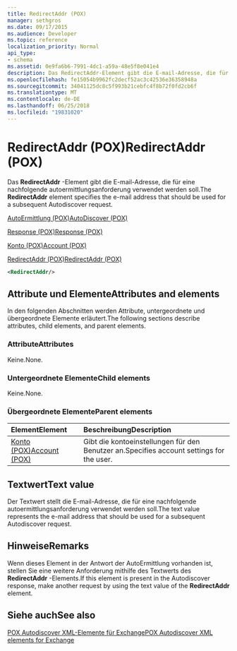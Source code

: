 ```yaml
---
title: RedirectAddr (POX)
manager: sethgros
ms.date: 09/17/2015
ms.audience: Developer
ms.topic: reference
localization_priority: Normal
api_type:
- schema
ms.assetid: 0e9fa6b6-7991-4dc1-a59a-48e5f8e041e4
description: Das RedirectAddr-Element gibt die E-mail-Adresse, die für eine nachfolgende autoermittlungsanforderung verwendet werden soll.
ms.openlocfilehash: fe15054b9962fc2decf52ac3c42536e36358948a
ms.sourcegitcommit: 34041125dc8c5f993b21cebfc4f8b72f0fd2cb6f
ms.translationtype: MT
ms.contentlocale: de-DE
ms.lasthandoff: 06/25/2018
ms.locfileid: "19831020"
---
```

# <a name="redirectaddr-pox"></a><span data-ttu-id="a9727-103">RedirectAddr (POX)</span><span class="sxs-lookup"><span data-stu-id="a9727-103">RedirectAddr (POX)</span></span>

<span data-ttu-id="a9727-104">Das **RedirectAddr** -Element gibt die E-mail-Adresse, die für eine nachfolgende autoermittlungsanforderung verwendet werden soll.</span><span class="sxs-lookup"><span data-stu-id="a9727-104">The **RedirectAddr** element specifies the e-mail address that should be used for a subsequent Autodiscover request.</span></span> 
  
[<span data-ttu-id="a9727-105">AutoErmittlung (POX)</span><span class="sxs-lookup"><span data-stu-id="a9727-105">AutoDiscover (POX)</span></span>](autodiscover-pox.md)
  
[<span data-ttu-id="a9727-106">Response (POX)</span><span class="sxs-lookup"><span data-stu-id="a9727-106">Response (POX)</span></span>](response-pox.md)
  
[<span data-ttu-id="a9727-107">Konto (POX)</span><span class="sxs-lookup"><span data-stu-id="a9727-107">Account (POX)</span></span>](account-pox.md)
  
[<span data-ttu-id="a9727-108">RedirectAddr (POX)</span><span class="sxs-lookup"><span data-stu-id="a9727-108">RedirectAddr (POX)</span></span>](redirectaddr-pox.md)
  
```xml
<RedirectAddr/>
```

## <a name="attributes-and-elements"></a><span data-ttu-id="a9727-109">Attribute und Elemente</span><span class="sxs-lookup"><span data-stu-id="a9727-109">Attributes and elements</span></span>

<span data-ttu-id="a9727-110">In den folgenden Abschnitten werden Attribute, untergeordnete und übergeordnete Elemente erläutert.</span><span class="sxs-lookup"><span data-stu-id="a9727-110">The following sections describe attributes, child elements, and parent elements.</span></span>
  
### <a name="attributes"></a><span data-ttu-id="a9727-111">Attribute</span><span class="sxs-lookup"><span data-stu-id="a9727-111">Attributes</span></span>

<span data-ttu-id="a9727-112">Keine.</span><span class="sxs-lookup"><span data-stu-id="a9727-112">None.</span></span>
  
### <a name="child-elements"></a><span data-ttu-id="a9727-113">Untergeordnete Elemente</span><span class="sxs-lookup"><span data-stu-id="a9727-113">Child elements</span></span>

<span data-ttu-id="a9727-114">Keine.</span><span class="sxs-lookup"><span data-stu-id="a9727-114">None.</span></span>
  
### <a name="parent-elements"></a><span data-ttu-id="a9727-115">Übergeordnete Elemente</span><span class="sxs-lookup"><span data-stu-id="a9727-115">Parent elements</span></span>

|<span data-ttu-id="a9727-116">**Element**</span><span class="sxs-lookup"><span data-stu-id="a9727-116">**Element**</span></span>|<span data-ttu-id="a9727-117">**Beschreibung**</span><span class="sxs-lookup"><span data-stu-id="a9727-117">**Description**</span></span>|
|:-----|:-----|
|[<span data-ttu-id="a9727-118">Konto (POX)</span><span class="sxs-lookup"><span data-stu-id="a9727-118">Account (POX)</span></span>](account-pox.md) <br/> |<span data-ttu-id="a9727-119">Gibt die kontoeinstellungen für den Benutzer an.</span><span class="sxs-lookup"><span data-stu-id="a9727-119">Specifies account settings for the user.</span></span>  <br/> |
   
## <a name="text-value"></a><span data-ttu-id="a9727-120">Textwert</span><span class="sxs-lookup"><span data-stu-id="a9727-120">Text value</span></span>

<span data-ttu-id="a9727-121">Der Textwert stellt die E-mail-Adresse, die für eine nachfolgende autoermittlungsanforderung verwendet werden soll.</span><span class="sxs-lookup"><span data-stu-id="a9727-121">The text value represents the e-mail address that should be used for a subsequent Autodiscover request.</span></span>
  
## <a name="remarks"></a><span data-ttu-id="a9727-122">Hinweise</span><span class="sxs-lookup"><span data-stu-id="a9727-122">Remarks</span></span>

<span data-ttu-id="a9727-123">Wenn dieses Element in der Antwort der AutoErmittlung vorhanden ist, stellen Sie eine weitere Anforderung mithilfe des Textwerts des **RedirectAddr** -Elements.</span><span class="sxs-lookup"><span data-stu-id="a9727-123">If this element is present in the Autodiscover response, make another request by using the text value of the **RedirectAddr** element.</span></span> 
  
## <a name="see-also"></a><span data-ttu-id="a9727-124">Siehe auch</span><span class="sxs-lookup"><span data-stu-id="a9727-124">See also</span></span>



[<span data-ttu-id="a9727-125">POX Autodiscover XML-Elemente für Exchange</span><span class="sxs-lookup"><span data-stu-id="a9727-125">POX Autodiscover XML elements for Exchange</span></span>](pox-autodiscover-xml-elements-for-exchange.md)

